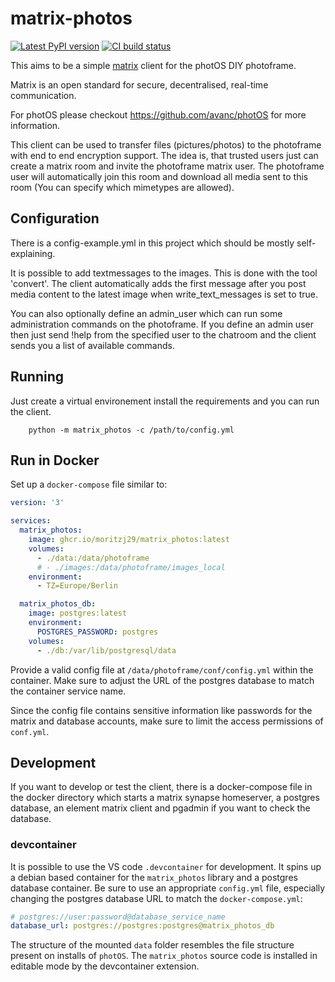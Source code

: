 # matrix-photos


[![Latest PyPI version](https://img.shields.io/pypi/v/matrix-photos)](https://pypi.org/project/matrix-photos/)
[![CI build status](https://img.shields.io/github/workflow/status/universalappfactory/matrix-photos/Deploy%20to%20PyPI/main)](https://github.com/universalappfactory/matrix-photos/actions/workflows/pypi-deploy.yml)

This aims to be a simple [matrix](https://matrix.org/) client for the photOS DIY photoframe.

Matrix is an open standard for secure, decentralised, real-time communication.

For photOS please checkout https://github.com/avanc/photOS for more information.

This client can be used to transfer files (pictures/photos) to the photoframe with end to end encryption support.
The idea is, that trusted users just can create a matrix room and invite the photoframe matrix user.
The photoframe user will automatically join this room and download all media sent to this room (You can specify which mimetypes are allowed).

## Configuration

There is a config-example.yml in this project which should be mostly self-explaining.

It is possible to add textmessages to the images. This is done with the tool 'convert'.
The client automatically adds the first message after you post media content to the latest image when write_text_messages is set to true.

You can also optionally define an admin_user which can run some administration commands on the photoframe.
If you define an admin user then just send !help from the specified user to the chatroom and the client sends you a list of available commands.

## Running

Just create a virtual environement install the requirements and you can run the client.

```
    python -m matrix_photos -c /path/to/config.yml
```

## Run in Docker

Set up a `docker-compose` file similar to:
```yml
version: '3'

services:
  matrix_photos:
    image: ghcr.io/moritzj29/matrix_photos:latest
    volumes:
      - ./data:/data/photoframe
      # - ./images:/data/photoframe/images_local
    environment:
      - TZ=Europe/Berlin

  matrix_photos_db:
    image: postgres:latest
    environment:
      POSTGRES_PASSWORD: postgres
    volumes:
      - ./db:/var/lib/postgresql/data
```
Provide a valid config file at `/data/photoframe/conf/config.yml`
within the container. Make sure to adjust the URL of the postgres
database to match the container service name.

Since the config file contains sensitive information like passwords
for the matrix and database accounts, make sure to limit the access
permissions of `conf.yml`.

## Development

If you want to develop or test the client, there is a docker-compose file in the docker directory which starts a matrix synapse homeserver,
a postgres database, an element matrix client and pgadmin if you want to check the database.

### devcontainer
It is possible to use the VS code `.devcontainer` for development. It spins up a debian based container for the `matrix_photos` library and a postgres database container. Be sure to use an appropriate `config.yml` file, especially changing the postgres database URL to match the `docker-compose.yml`:
```yaml
# postgres://user:password@database_service_name
database_url: postgres://postgres:postgres@matrix_photos_db
```
The structure of the mounted `data` folder resembles the file structure present on installs of `photOS`. The `matrix_photos` source code is installed in editable mode by the devcontainer extension.
